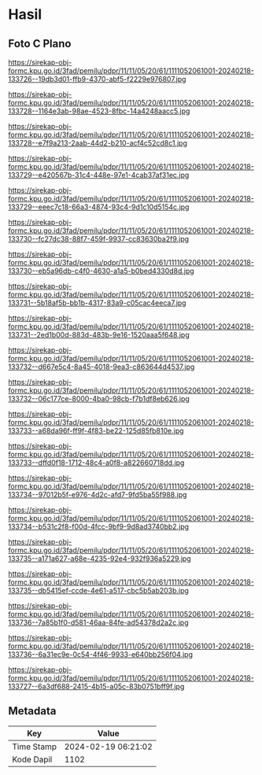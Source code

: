 # Hasil

## Foto C Plano

https://sirekap-obj-formc.kpu.go.id/3fad/pemilu/pdpr/11/11/05/20/61/1111052061001-20240218-133726--19db3d01-ffb9-4370-abf5-f2229e976807.jpg

https://sirekap-obj-formc.kpu.go.id/3fad/pemilu/pdpr/11/11/05/20/61/1111052061001-20240218-133728--1164e3ab-98ae-4523-8fbc-14a4248aacc5.jpg

https://sirekap-obj-formc.kpu.go.id/3fad/pemilu/pdpr/11/11/05/20/61/1111052061001-20240218-133728--e7f9a213-2aab-44d2-b210-acf4c52cd8c1.jpg

https://sirekap-obj-formc.kpu.go.id/3fad/pemilu/pdpr/11/11/05/20/61/1111052061001-20240218-133729--e420567b-31c4-448e-97e1-4cab37af31ec.jpg

https://sirekap-obj-formc.kpu.go.id/3fad/pemilu/pdpr/11/11/05/20/61/1111052061001-20240218-133729--eeec7c18-66a3-4874-93c4-9d1c10d5154c.jpg

https://sirekap-obj-formc.kpu.go.id/3fad/pemilu/pdpr/11/11/05/20/61/1111052061001-20240218-133730--fc27dc38-88f7-459f-9937-cc83630ba2f9.jpg

https://sirekap-obj-formc.kpu.go.id/3fad/pemilu/pdpr/11/11/05/20/61/1111052061001-20240218-133730--eb5a96db-c4f0-4630-a1a5-b0bed4330d8d.jpg

https://sirekap-obj-formc.kpu.go.id/3fad/pemilu/pdpr/11/11/05/20/61/1111052061001-20240218-133731--5b18af5b-bb1b-4317-83a9-c05cac4eeca7.jpg

https://sirekap-obj-formc.kpu.go.id/3fad/pemilu/pdpr/11/11/05/20/61/1111052061001-20240218-133731--2ed1b00d-883d-483b-9e16-1520aaa5f648.jpg

https://sirekap-obj-formc.kpu.go.id/3fad/pemilu/pdpr/11/11/05/20/61/1111052061001-20240218-133732--d667e5c4-8a45-4018-9ea3-c863644d4537.jpg

https://sirekap-obj-formc.kpu.go.id/3fad/pemilu/pdpr/11/11/05/20/61/1111052061001-20240218-133732--06c177ce-8000-4ba0-98cb-f7b1df8eb626.jpg

https://sirekap-obj-formc.kpu.go.id/3fad/pemilu/pdpr/11/11/05/20/61/1111052061001-20240218-133733--a68da96f-ff9f-4f83-be22-125d85fb810e.jpg

https://sirekap-obj-formc.kpu.go.id/3fad/pemilu/pdpr/11/11/05/20/61/1111052061001-20240218-133733--dffd0f18-1712-48c4-a0f8-a822660718dd.jpg

https://sirekap-obj-formc.kpu.go.id/3fad/pemilu/pdpr/11/11/05/20/61/1111052061001-20240218-133734--97012b5f-e976-4d2c-afd7-9fd5ba55f988.jpg

https://sirekap-obj-formc.kpu.go.id/3fad/pemilu/pdpr/11/11/05/20/61/1111052061001-20240218-133734--b531c2f8-f00d-4fcc-9bf9-9d8ad3740bb2.jpg

https://sirekap-obj-formc.kpu.go.id/3fad/pemilu/pdpr/11/11/05/20/61/1111052061001-20240218-133735--a171a627-a68e-4235-92e4-932f936a5229.jpg

https://sirekap-obj-formc.kpu.go.id/3fad/pemilu/pdpr/11/11/05/20/61/1111052061001-20240218-133735--db5415ef-ccde-4e61-a517-cbc5b5ab203b.jpg

https://sirekap-obj-formc.kpu.go.id/3fad/pemilu/pdpr/11/11/05/20/61/1111052061001-20240218-133736--7a85b1f0-d581-46aa-84fe-ad54378d2a2c.jpg

https://sirekap-obj-formc.kpu.go.id/3fad/pemilu/pdpr/11/11/05/20/61/1111052061001-20240218-133736--6a31ec9e-0c54-4f46-9933-e640bb256f04.jpg

https://sirekap-obj-formc.kpu.go.id/3fad/pemilu/pdpr/11/11/05/20/61/1111052061001-20240218-133727--6a3df688-2415-4b15-a05c-83b0751bff9f.jpg


## Metadata

| Key        | Value               |
| ---------- | ------------------- |
| Time Stamp | 2024-02-19 06:21:02 |
| Kode Dapil | 1102                |



